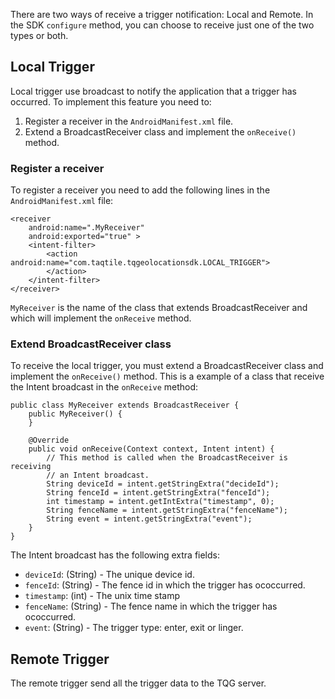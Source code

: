 There are two ways of receive a trigger notification: Local and Remote. In the SDK `configure` method, you can choose to receive just one of the two types or both.

## Local Trigger

Local trigger use broadcast to notify the application that a trigger has occurred.
To implement this feature you need to:

  1. Register a receiver in the `AndroidManifest.xml` file.
  2. Extend a BroadcastReceiver class and implement the `onReceive()` method. 


### Register a receiver

To register a receiver you need to add the following lines in the `AndroidManifest.xml` file:

```
<receiver
    android:name=".MyReceiver"
    android:exported="true" >
    <intent-filter>
        <action android:name="com.taqtile.tqgeolocationsdk.LOCAL_TRIGGER">
        </action>
    </intent-filter>
</receiver>
```

`MyReceiver` is the name of the class that extends BroadcastReceiver and which will implement the `onReceive` method.

### Extend BroadcastReceiver class

To receive the local trigger, you must extend a BroadcastReceiver class and implement the `onReceive()` method. This is a example of a class that receive the Intent broadcast in the `onReceive` method:

```
public class MyReceiver extends BroadcastReceiver {
    public MyReceiver() {
    }

    @Override
    public void onReceive(Context context, Intent intent) {
        // This method is called when the BroadcastReceiver is receiving
        // an Intent broadcast.
        String deviceId = intent.getStringExtra("decideId");
        String fenceId = intent.getStringExtra("fenceId");
        int timestamp = intent.getIntExtra("timestamp", 0);
        String fenceName = intent.getStringExtra("fenceName");
        String event = intent.getStringExtra("event");
    }
}
```

The Intent broadcast has the following extra fields:

  - `deviceId`: (String) - The unique device id.
  - `fenceId`: (String) - The fence id in which the trigger has ococcurred.
  - `timestamp`: (int) - The unix time stamp
  - `fenceName`: (String) - The fence name in which the trigger has ococcurred.
  - `event`: (String) - The trigger type: enter, exit or linger.


## Remote Trigger

The remote trigger send all the trigger data to the TQG server.

